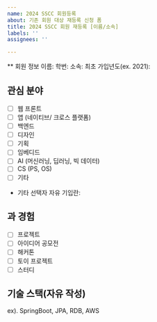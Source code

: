 ```yaml
---
name: 2024 SSCC 회원등록
about: 기존 회원 대상 재등록 신청 폼
title: 2024 SSCC 회원 재등록 [이름/소속]
labels: ''
assignees: ''

---
```


** 회원 정보
이름:
학번:
소속:
최초 가입년도(ex. 2021):

## 관심 분야
- [ ] 웹 프론트
- [ ] 앱 (네이티브/ 크로스 플랫폼)
- [ ] 백엔드
- [ ] 디자인
- [ ] 기획
- [ ] 임베디드
- [ ] AI (머신러닝, 딥러닝, 빅 데이터)
- [ ] CS (PS, OS)
- [ ] 기타

- 기타 선택자 자유 기입란:

## 과 경험
- [ ] 프로젝트
- [ ] 아이디어 공모전
- [ ] 해커톤
- [ ] 토이 프로젝트
- [ ] 스터디

## 기술 스택(자유 작성)
ex). SpringBoot, JPA, RDB, AWS
